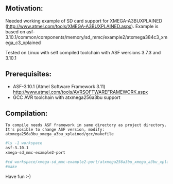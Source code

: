Motivation:
-----------

Needed working example of SD card support for XMEGA-A3BUXPLAINED (http://www.atmel.com/tools/XMEGA-A3BUXPLAINED.aspx).
Example is based on asf-3.10.1/common/components/memory/sd_mmc/example2/atxmega384c3_xmega_c3_xplained

Tested on Linux with self compiled toolchain with ASF wersions 3.7.3 and 3.10.1 

Prerequisites:
--------------

* ASF-3.10.1 (Atmel Software Framework 3.11) http://www.atmel.com/tools/AVRSOFTWAREFRAMEWORK.aspx 
* GCC AVR toolchain with atxmega256a3bu support

Compilation:
------------

	To compile needs ASF framework in same directory as project directory.
	It's posible to change ASF version, modify: atxmega256a3bu_xmega_a3bu_xplained/gcc/makefile 

```sh
#ls -1 workspace
asf-3.10.1
xmega-sd_mmc-example2-port

#cd workspace/xmega-sd_mmc-example2-port/atxmega256a3bu_xmega_a3bu_xplained/gcc
#make
```

Have fun :-)
